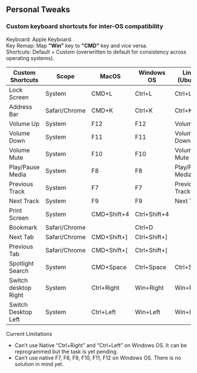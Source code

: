 ## Personal Tweaks

### Custom keyboard shortcuts for inter-OS compatibility

Keyboard: Apple Keyboard.  
Key Remap: Map **"Win"** key to **"CMD"** key and vice versa.  
Shortcuts: Default + Custom (overwritten to default for consistency across operating systems).  


| Custom Shortcuts | Scope | MacOS | Windows OS | Linux (Ubuntu) | Remark |
|-|-|-|-|-|-|
|Lock Screen	| System	|CMD+L	|Ctrl+L|	Ctrl+L	|Consistent|
|Address Bar|	Safari/Chrome|	CMD+K|	Ctrl+K|	Ctrl+K|	Consistent|
|Volume Up	|System|	F12|	F12|	Volume Up|	Consistent|
|Volume Down|	System|	F11|	F11|	Volume Down|	Consistent|
|Volume Mute|	System|	F10	|F10	|Volume Mute|	Consistent|
|Play/Pause Media	| System|	F8	|F8|	Play/Pause Media|	Consistent|
|Previous Track|	System|	F7|	F7|	Previous Track|	Consistent|
|Next Track	|System	|F9|	F9|	Next Track|	Consistent|
|Print Screen|	System|	CMD+Shift+4|	Ctrl+Shift+4	|||	
|Bookmark	|Safari/Chrome|		|Ctrl+D		|||
|Next Tab|	Safari/Chrome|	CMD+Shift+]	|Ctrl+Shift+]	|||	
|Previous Tab|	Safari/Chrome	|CMD+Shift+[|	Ctrl+Shift+[	|||	
|Spotlight Search|	System|	CMD+Space|	Ctrl+Space|	Ctrl+Space|	Consistent|
|Switch desktop Right|	System|	Ctrl+Right|	Win+Right	|Win+Right|	Consistent|
|Switch Desktop Left|	System	|Ctrl+Left|	Win+Left|	Win+Left	|Consistent|

Current Limitations
- Can’t use Native “Ctrl+Right” and “Ctrl+Left” on Windows OS. It can be reprogrammed but the task is yet pending.
- Can’t use native F7, F8, F9, F10, F11, F12 on Windows OS. There is no solution in mind yet.  
